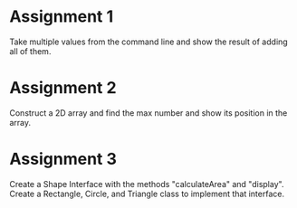 # Assignment 1
Take multiple values from the command line and show the result of adding all of them.

# Assignment 2
Construct a 2D array and find the max number and show its position in the array.

# Assignment 3
Create a Shape Interface with the methods "calculateArea" and "display". Create a Rectangle, Circle, and Triangle class to implement that interface.